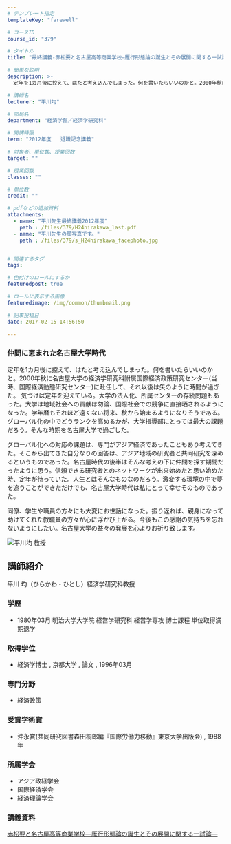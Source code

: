 ```yaml
---
# テンプレート指定
templateKey: "farewell"

# コースID
course_id: "379"

# タイトル
title: "最終講義-赤松要と名古屋高等商業学校—雁行形態論の誕生とその展開に関する一試論—"

# 簡単な説明
description: >-
  定年を1カ月後に控えて、はたと考え込んでしまった。何を書いたらいいのかと。2000年秋に名古屋大学の経済学研究科附属国際経済政策研究センター(当時、国際経済動態研究センター)に赴任して、それ以後は...

# 講師名
lecturer: "平川均"

# 部局名
department: "経済学部／経済学研究科"

# 開講時限
term: "2012年度	退職記念講義"

# 対象者、単位数、授業回数
target: ""

# 授業回数
classes: ""

# 単位数
credit: ""

# pdfなどの追加資料
attachments: 
  - name: "平川先生最終講義2012年度" 
    path : /files/379/H24hirakawa_last.pdf
  - name: "平川先生の顔写真です。" 
    path : /files/379/s_H24hirakawa_facephoto.jpg


# 関連するタグ
tags:

# 色付けのロールにするか
featuredpost: true

# ロールに表示する画像
featuredimage: /img/common/thumbnail.png

# 記事投稿日
date: 2017-02-15 14:56:50

---
```

### 仲間に恵まれた名古屋大学時代 

定年を1カ月後に控えて、はたと考え込んでしまった。何を書いたらいいのかと。2000年秋に名古屋大学の経済学研究科附属国際経済政策研究センター(当時、国際経済動態研究センター)に赴任して、それ以後は矢のように時間が過ぎた。 気づけば定年を迎えている。大学の法人化、所属センターの存続問題もあった。大学は地域社会への貢献は勿論、国際社会での競争に直接晒されるようになった。学年暦もそれほど遠くない将来、秋から始まるようになりそうである。グローバル化の中でどうランクを高めるかが、大学指導部にとっては最大の課題だろう。そんな時期を名古屋大学で過ごした。

グローバル化への対応の課題は、専門がアジア経済であったこともあり考えてきた。そこから出てきた自分なりの回答は、アジア地域の研究者と共同研究を深めるというものであった。名古屋時代の後半はそんな考えの下に仲間を探す期間だったように思う。信頼できる研究者とのネットワークが出来始めたと思い始めた時、定年が待っていた。人生とはそんなものなのだろう。激変する環境の中で夢を追うことができただけでも、名古屋大学時代は私にとって幸せそのものであった。

同僚、学生や職員の方々にも大変にお世話になった。振り返れば、親身になって助けてくれた教職員の方々が心に浮かび上がる。今後もこの感謝の気持ちを忘れないようにしたい。名古屋大学の益々の発展を心よりお祈り致します。

![平川均 教授](/files/379/s_H24hirakawa_facephoto.jpg) 
## 講師紹介

平川 均（ひらかわ・ひとし）経済学研究科教授 

### 学歴

  * 1980年03月 明治大学大学院 経営学研究科 経営学専攻 博士課程 単位取得満期退学

### 取得学位

  * 経済学博士 , 京都大学 , 論文 , 1996年03月

### 専門分野

  * 経済政策

### 受賞学術賞

  * 沖永賞(共同研究図書森田桐郎編『国際労働力移動』東京大学出版会) , 1988年

### 所属学会

  * アジア政経学会
  * 国際経済学会
  * 経済理論学会
### 講義資料


[赤松要と名古屋高等商業学校—雁行形態論の誕生とその展開に関する一試論—](/files/379/H24hirakawa_last.pdf) 
